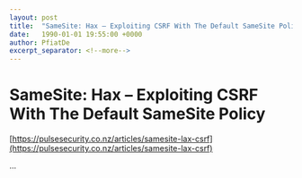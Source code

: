 ```yaml
---
layout: post
title:  "SameSite: Hax – Exploiting CSRF With The Default SameSite Policy"
date:   1990-01-01 19:55:00 +0000
author: PfiatDe
excerpt_separator: <!--more-->
---
```


# SameSite: Hax – Exploiting CSRF With The Default SameSite Policy

[https://pulsesecurity.co.nz/articles/samesite-lax-csrf](https://pulsesecurity.co.nz/articles/samesite-lax-csrf)

...
<!--more-->
